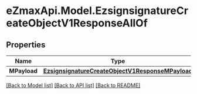 
# eZmaxApi.Model.EzsignsignatureCreateObjectV1ResponseAllOf

## Properties

Name | Type | Description | Notes
------------ | ------------- | ------------- | -------------
**MPayload** | [**EzsignsignatureCreateObjectV1ResponseMPayload**](EzsignsignatureCreateObjectV1ResponseMPayload.md) |  | 

[[Back to Model list]](../README.md#documentation-for-models)
[[Back to API list]](../README.md#documentation-for-api-endpoints)
[[Back to README]](../README.md)

